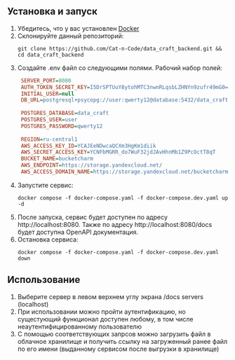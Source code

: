 
## Установка и запуск
1. Убедитесь, что у вас установлен [Docker](https://www.docker.com/)
2. Склонируйте данный репозиторий:
    ```shell
    git clone https://github.com/Cat-n-Code/data_craft_backend.git && cd data_craft_backend
    ```
3. Создайте .env файл со следующими полями. Рабочий набор полей:
   ```ini
    SERVER_PORT=8080
    AUTH_TOKEN_SECRET_KEY=I5DrSPTUuY8ytohMTC3nwnRLqsbLZHNYn9zufr49mG0=
    INITIAL_USER=null
    DB_URL=postgresql+psycopg://user:qwerty12@database:5432/data_craft
    
    POSTGRES_DATABASE=data_craft
    POSTGRES_USER=user
    POSTGRES_PASSWORD=qwerty12
    
    REGION=ru-central1
    AWS_ACCESS_KEY_ID=YCAJEeNDwcaQCXm3HgKm1diik
    AWS_SECRET_ACCESS_KEY=YCNFbMGRR_do7WuF32jdJAvHhnMb1Z9PcOctT8qT
    BUCKET_NAME=bucketcharm
    AWS_ENDPOINT=https://storage.yandexcloud.net/
    AWS_ACCESS_DOMAIN_NAME=https://storage.yandexcloud.net/bucketcharm/
   ```
4. Запустите сервис:
    ```shell
    docker compose -f docker-compose.yaml -f docker-compose.dev.yaml up -d
    ```
5. После запуска, сервис будет доступен по адресу http://localhost:8080. Также
    по адресу http://localhost:8080/docs будет доступна OpenAPI документация.
6. Остановка сервиса:
    ```shell
    docker compose -f docker-compose.yaml -f docker-compose.dev.yaml down
    ```
## Использование
1.	Выберите сервер в левом верхнем углу экрана /docs servers (localhost)
2.  При использовании можно пройти аутентификацию, но сущестующий функционал доступен любому, в том числе неаутентифицированному пользователю
3.  С помощью соответствующих запрсов можно загрузить файл в облачное хранилище и получить ссылку на загруженный ранее файл по его имени (выданному сервисом после выгрузки в хранилище)

